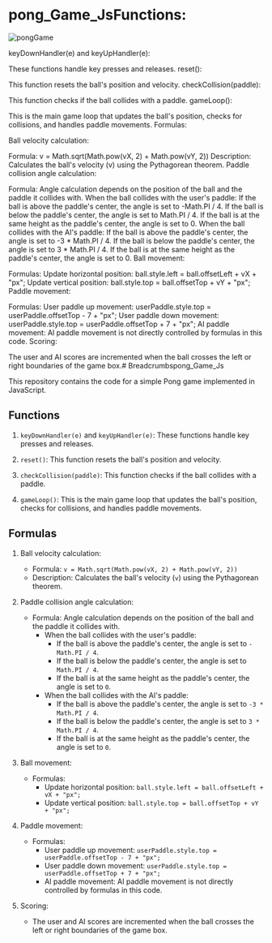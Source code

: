# pong_Game_JsFunctions:

![pongGame](https://github.com/GyaneshwerJha/pong_Game_Js/assets/98211593/50344d73-d657-4560-a0cc-c830b198ed2f)



keyDownHandler(e) and keyUpHandler(e):

These functions handle key presses and releases.
reset():

This function resets the ball's position and velocity.
checkCollision(paddle):

This function checks if the ball collides with a paddle.
gameLoop():

This is the main game loop that updates the ball's position, checks for collisions, and handles paddle movements.
Formulas:

Ball velocity calculation:

Formula: v = Math.sqrt(Math.pow(vX, 2) + Math.pow(vY, 2))
Description: Calculates the ball's velocity (v) using the Pythagorean theorem.
Paddle collision angle calculation:

Formula: Angle calculation depends on the position of the ball and the paddle it collides with.
When the ball collides with the user's paddle:
If the ball is above the paddle's center, the angle is set to -Math.PI / 4.
If the ball is below the paddle's center, the angle is set to Math.PI / 4.
If the ball is at the same height as the paddle's center, the angle is set to 0.
When the ball collides with the AI's paddle:
If the ball is above the paddle's center, the angle is set to -3 * Math.PI / 4.
If the ball is below the paddle's center, the angle is set to 3 * Math.PI / 4.
If the ball is at the same height as the paddle's center, the angle is set to 0.
Ball movement:

Formulas:
Update horizontal position: ball.style.left = ball.offsetLeft + vX + "px";
Update vertical position: ball.style.top = ball.offsetTop + vY + "px";
Paddle movement:

Formulas:
User paddle up movement: userPaddle.style.top = userPaddle.offsetTop - 7 + "px";
User paddle down movement: userPaddle.style.top = userPaddle.offsetTop + 7 + "px";
AI paddle movement: AI paddle movement is not directly controlled by formulas in this code.
Scoring:

The user and AI scores are incremented when the ball crosses the left or right boundaries of the game box.# Breadcrumbspong_Game_Js

This repository contains the code for a simple Pong game implemented in JavaScript.

## Functions

1. `keyDownHandler(e)` and `keyUpHandler(e)`: These functions handle key presses and releases.

2. `reset()`: This function resets the ball's position and velocity.

3. `checkCollision(paddle)`: This function checks if the ball collides with a paddle.

4. `gameLoop()`: This is the main game loop that updates the ball's position, checks for collisions, and handles paddle movements.

## Formulas

1. Ball velocity calculation:
   - Formula: `v = Math.sqrt(Math.pow(vX, 2) + Math.pow(vY, 2))`
   - Description: Calculates the ball's velocity (`v`) using the Pythagorean theorem.

2. Paddle collision angle calculation:
   - Formula: Angle calculation depends on the position of the ball and the paddle it collides with.
     - When the ball collides with the user's paddle:
       - If the ball is above the paddle's center, the angle is set to `-Math.PI / 4`.
       - If the ball is below the paddle's center, the angle is set to `Math.PI / 4`.
       - If the ball is at the same height as the paddle's center, the angle is set to `0`.
     - When the ball collides with the AI's paddle:
       - If the ball is above the paddle's center, the angle is set to `-3 * Math.PI / 4`.
       - If the ball is below the paddle's center, the angle is set to `3 * Math.PI / 4`.
       - If the ball is at the same height as the paddle's center, the angle is set to `0`.

3. Ball movement:
   - Formulas:
     - Update horizontal position: `ball.style.left = ball.offsetLeft + vX + "px";`
     - Update vertical position: `ball.style.top = ball.offsetTop + vY + "px";`

4. Paddle movement:
   - Formulas:
     - User paddle up movement: `userPaddle.style.top = userPaddle.offsetTop - 7 + "px";`
     - User paddle down movement: `userPaddle.style.top = userPaddle.offsetTop + 7 + "px";`
     - AI paddle movement: AI paddle movement is not directly controlled by formulas in this code.

5. Scoring:
   - The user and AI scores are incremented when the ball crosses the left or right boundaries of the game box.
